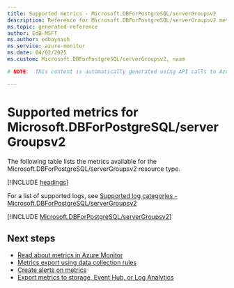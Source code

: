 ```yaml
---
title: Supported metrics - Microsoft.DBForPostgreSQL/serverGroupsv2
description: Reference for Microsoft.DBForPostgreSQL/serverGroupsv2 metrics in Azure Monitor.
ms.topic: generated-reference
author: EdB-MSFT
ms.author: edbaynash
ms.service: azure-monitor
ms.date: 04/02/2025
ms.custom: Microsoft.DBForPostgreSQL/serverGroupsv2, naam

# NOTE:  This content is automatically generated using API calls to Azure. Any edits made on these files will be overwritten in the next run of the script. 

---
```


  
# Supported metrics for Microsoft.DBForPostgreSQL/serverGroupsv2
  
The following table lists the metrics available for the Microsoft.DBForPostgreSQL/serverGroupsv2 resource type.  
  
  
[!INCLUDE [headings](~/reusable-content/ce-skilling/azure/includes/azure-monitor/reference/metrics/metrics-headings.md)]  
  
  
  
For a list of supported logs, see [Supported log categories - Microsoft.DBForPostgreSQL/serverGroupsv2](../supported-logs/microsoft-dbforpostgresql-servergroupsv2-logs.md)  
  
 

[!INCLUDE [Microsoft.DBForPostgreSQL/serverGroupsv2](~/reusable-content/ce-skilling/azure/includes/azure-monitor/reference/metrics/microsoft-dbforpostgresql-servergroupsv2-metrics-include.md)]  



## Next steps

- [Read about metrics in Azure Monitor](/azure/azure-monitor/data-platform)
- [Metrics export using data collection rules](/azure/azure-monitor/essentials/data-collection-metrics)
- [Create alerts on metrics](/azure/azure-monitor/alerts/alerts-overview)
- [Export metrics to storage, Event Hub, or Log Analytics](/azure/azure-monitor/essentials/platform-logs-overview)

